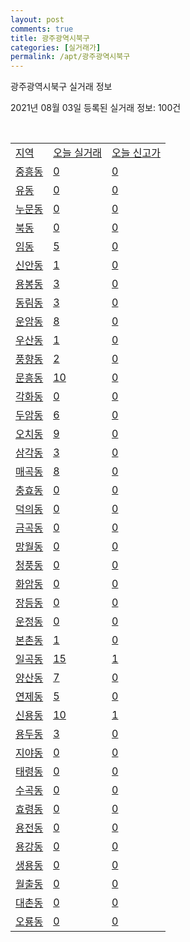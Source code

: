 ```yaml
---
layout: post
comments: true
title: 광주광역시북구
categories: [실거래가]
permalink: /apt/광주광역시북구
---
```


광주광역시북구 실거래 정보

2021년 08월 03일 등록된 실거래 정보: 100건

<script type="text/javascript">
  google.charts.load('current', {'packages':['corechart']});
  google.charts.setOnLoadCallback(drawChart);

  function drawChart() {
    var data = google.visualization.arrayToDataTable([['거래일', '매매', '전월세', '전매'], ['19-10', 0, 0, 39], ['19-11', 0, 0, 34], ['19-12', 0, 0, 39], ['20-01', 0, 0, 68], ['20-02', 0, 0, 156], ['20-03', 0, 0, 77], ['20-04', 0, 0, 40], ['20-05', 0, 0, 266], ['20-06', 0, 0, 188], ['20-07', 46, 32, 51], ['20-08', 623, 443, 64], ['20-09', 654, 396, 46], ['20-10', 898, 375, 79], ['20-11', 1073, 350, 64], ['20-12', 1056, 392, 241], ['21-01', 594, 415, 38], ['21-02', 602, 396, 15], ['21-03', 771, 500, 154], ['21-04', 690, 398, 157], ['21-05', 721, 855, 56], ['21-06', 736, 776, 26], ['21-07', 597, 480, 15]]);

    var options = {
      title: '최근 1년간 유형별 거래량 추이',
      legend: { position: 'bottom' }
    };

    var chart = new google.visualization.LineChart(document.getElementById('columnchart_material'));
    chart.draw(data, (options));
  }
</script>

<div id="columnchart_material" style="width: 95%; margin-left: -35px"></div>
<br>
<table class="sortable">
  <tr>
    <td><a href="#">지역</a></td>
    <td><a href="#">오늘 실거래</a></td>
    <td><a href="#">오늘 신고가</a></td>
  </tr>

  
  <tr class="item">
    <td><a href="광주광역시북구중흥동">중흥동</a></td>
    <td><a href="광주광역시북구중흥동">0</a></td>
    <td><a href="광주광역시북구중흥동">0</a></td>
  </tr>
    

  <tr class="item">
    <td><a href="광주광역시북구유동">유동</a></td>
    <td><a href="광주광역시북구유동">0</a></td>
    <td><a href="광주광역시북구유동">0</a></td>
  </tr>
    

  <tr class="item">
    <td><a href="광주광역시북구누문동">누문동</a></td>
    <td><a href="광주광역시북구누문동">0</a></td>
    <td><a href="광주광역시북구누문동">0</a></td>
  </tr>
    

  <tr class="item">
    <td><a href="광주광역시북구북동">북동</a></td>
    <td><a href="광주광역시북구북동">0</a></td>
    <td><a href="광주광역시북구북동">0</a></td>
  </tr>
    

  <tr class="item">
    <td><a href="광주광역시북구임동">임동</a></td>
    <td><a href="광주광역시북구임동">5</a></td>
    <td><a href="광주광역시북구임동">0</a></td>
  </tr>
    

  <tr class="item">
    <td><a href="광주광역시북구신안동">신안동</a></td>
    <td><a href="광주광역시북구신안동">1</a></td>
    <td><a href="광주광역시북구신안동">0</a></td>
  </tr>
    

  <tr class="item">
    <td><a href="광주광역시북구용봉동">용봉동</a></td>
    <td><a href="광주광역시북구용봉동">3</a></td>
    <td><a href="광주광역시북구용봉동">0</a></td>
  </tr>
    

  <tr class="item">
    <td><a href="광주광역시북구동림동">동림동</a></td>
    <td><a href="광주광역시북구동림동">3</a></td>
    <td><a href="광주광역시북구동림동">0</a></td>
  </tr>
    

  <tr class="item">
    <td><a href="광주광역시북구운암동">운암동</a></td>
    <td><a href="광주광역시북구운암동">8</a></td>
    <td><a href="광주광역시북구운암동">0</a></td>
  </tr>
    

  <tr class="item">
    <td><a href="광주광역시북구우산동">우산동</a></td>
    <td><a href="광주광역시북구우산동">1</a></td>
    <td><a href="광주광역시북구우산동">0</a></td>
  </tr>
    

  <tr class="item">
    <td><a href="광주광역시북구풍향동">풍향동</a></td>
    <td><a href="광주광역시북구풍향동">2</a></td>
    <td><a href="광주광역시북구풍향동">0</a></td>
  </tr>
    

  <tr class="item">
    <td><a href="광주광역시북구문흥동">문흥동</a></td>
    <td><a href="광주광역시북구문흥동">10</a></td>
    <td><a href="광주광역시북구문흥동">0</a></td>
  </tr>
    

  <tr class="item">
    <td><a href="광주광역시북구각화동">각화동</a></td>
    <td><a href="광주광역시북구각화동">0</a></td>
    <td><a href="광주광역시북구각화동">0</a></td>
  </tr>
    

  <tr class="item">
    <td><a href="광주광역시북구두암동">두암동</a></td>
    <td><a href="광주광역시북구두암동">6</a></td>
    <td><a href="광주광역시북구두암동">0</a></td>
  </tr>
    

  <tr class="item">
    <td><a href="광주광역시북구오치동">오치동</a></td>
    <td><a href="광주광역시북구오치동">9</a></td>
    <td><a href="광주광역시북구오치동">0</a></td>
  </tr>
    

  <tr class="item">
    <td><a href="광주광역시북구삼각동">삼각동</a></td>
    <td><a href="광주광역시북구삼각동">3</a></td>
    <td><a href="광주광역시북구삼각동">0</a></td>
  </tr>
    

  <tr class="item">
    <td><a href="광주광역시북구매곡동">매곡동</a></td>
    <td><a href="광주광역시북구매곡동">8</a></td>
    <td><a href="광주광역시북구매곡동">0</a></td>
  </tr>
    

  <tr class="item">
    <td><a href="광주광역시북구충효동">충효동</a></td>
    <td><a href="광주광역시북구충효동">0</a></td>
    <td><a href="광주광역시북구충효동">0</a></td>
  </tr>
    

  <tr class="item">
    <td><a href="광주광역시북구덕의동">덕의동</a></td>
    <td><a href="광주광역시북구덕의동">0</a></td>
    <td><a href="광주광역시북구덕의동">0</a></td>
  </tr>
    

  <tr class="item">
    <td><a href="광주광역시북구금곡동">금곡동</a></td>
    <td><a href="광주광역시북구금곡동">0</a></td>
    <td><a href="광주광역시북구금곡동">0</a></td>
  </tr>
    

  <tr class="item">
    <td><a href="광주광역시북구망월동">망월동</a></td>
    <td><a href="광주광역시북구망월동">0</a></td>
    <td><a href="광주광역시북구망월동">0</a></td>
  </tr>
    

  <tr class="item">
    <td><a href="광주광역시북구청풍동">청풍동</a></td>
    <td><a href="광주광역시북구청풍동">0</a></td>
    <td><a href="광주광역시북구청풍동">0</a></td>
  </tr>
    

  <tr class="item">
    <td><a href="광주광역시북구화암동">화암동</a></td>
    <td><a href="광주광역시북구화암동">0</a></td>
    <td><a href="광주광역시북구화암동">0</a></td>
  </tr>
    

  <tr class="item">
    <td><a href="광주광역시북구장등동">장등동</a></td>
    <td><a href="광주광역시북구장등동">0</a></td>
    <td><a href="광주광역시북구장등동">0</a></td>
  </tr>
    

  <tr class="item">
    <td><a href="광주광역시북구운정동">운정동</a></td>
    <td><a href="광주광역시북구운정동">0</a></td>
    <td><a href="광주광역시북구운정동">0</a></td>
  </tr>
    

  <tr class="item">
    <td><a href="광주광역시북구본촌동">본촌동</a></td>
    <td><a href="광주광역시북구본촌동">1</a></td>
    <td><a href="광주광역시북구본촌동">0</a></td>
  </tr>
    

  <tr class="item">
    <td><a href="광주광역시북구일곡동">일곡동</a></td>
    <td><a href="광주광역시북구일곡동">15</a></td>
    <td><a href="광주광역시북구일곡동">1</a></td>
  </tr>
    

  <tr class="item">
    <td><a href="광주광역시북구양산동">양산동</a></td>
    <td><a href="광주광역시북구양산동">7</a></td>
    <td><a href="광주광역시북구양산동">0</a></td>
  </tr>
    

  <tr class="item">
    <td><a href="광주광역시북구연제동">연제동</a></td>
    <td><a href="광주광역시북구연제동">5</a></td>
    <td><a href="광주광역시북구연제동">0</a></td>
  </tr>
    

  <tr class="item">
    <td><a href="광주광역시북구신용동">신용동</a></td>
    <td><a href="광주광역시북구신용동">10</a></td>
    <td><a href="광주광역시북구신용동">1</a></td>
  </tr>
    

  <tr class="item">
    <td><a href="광주광역시북구용두동">용두동</a></td>
    <td><a href="광주광역시북구용두동">3</a></td>
    <td><a href="광주광역시북구용두동">0</a></td>
  </tr>
    

  <tr class="item">
    <td><a href="광주광역시북구지야동">지야동</a></td>
    <td><a href="광주광역시북구지야동">0</a></td>
    <td><a href="광주광역시북구지야동">0</a></td>
  </tr>
    

  <tr class="item">
    <td><a href="광주광역시북구태령동">태령동</a></td>
    <td><a href="광주광역시북구태령동">0</a></td>
    <td><a href="광주광역시북구태령동">0</a></td>
  </tr>
    

  <tr class="item">
    <td><a href="광주광역시북구수곡동">수곡동</a></td>
    <td><a href="광주광역시북구수곡동">0</a></td>
    <td><a href="광주광역시북구수곡동">0</a></td>
  </tr>
    

  <tr class="item">
    <td><a href="광주광역시북구효령동">효령동</a></td>
    <td><a href="광주광역시북구효령동">0</a></td>
    <td><a href="광주광역시북구효령동">0</a></td>
  </tr>
    

  <tr class="item">
    <td><a href="광주광역시북구용전동">용전동</a></td>
    <td><a href="광주광역시북구용전동">0</a></td>
    <td><a href="광주광역시북구용전동">0</a></td>
  </tr>
    

  <tr class="item">
    <td><a href="광주광역시북구용강동">용강동</a></td>
    <td><a href="광주광역시북구용강동">0</a></td>
    <td><a href="광주광역시북구용강동">0</a></td>
  </tr>
    

  <tr class="item">
    <td><a href="광주광역시북구생용동">생용동</a></td>
    <td><a href="광주광역시북구생용동">0</a></td>
    <td><a href="광주광역시북구생용동">0</a></td>
  </tr>
    

  <tr class="item">
    <td><a href="광주광역시북구월출동">월출동</a></td>
    <td><a href="광주광역시북구월출동">0</a></td>
    <td><a href="광주광역시북구월출동">0</a></td>
  </tr>
    

  <tr class="item">
    <td><a href="광주광역시북구대촌동">대촌동</a></td>
    <td><a href="광주광역시북구대촌동">0</a></td>
    <td><a href="광주광역시북구대촌동">0</a></td>
  </tr>
    

  <tr class="item">
    <td><a href="광주광역시북구오룡동">오룡동</a></td>
    <td><a href="광주광역시북구오룡동">0</a></td>
    <td><a href="광주광역시북구오룡동">0</a></td>
  </tr>
    


</table>


    